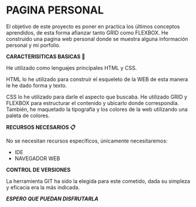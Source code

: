 # PAGINA PERSONAL

El objetivo de este proyecto es poner en practica los últimos conceptos
aprendidos, de esta forma afianzar tanto GRID como FLEXBOX.
He construido una pagina web personal donde se muestra alguna información
personal y mi porfolio.

**CARACTERISITICAS BASICAS 🚀**

He utilizado como lenguajes principales HTML y CSS.

HTML lo he utilizado para construir el esqueleto de la WEB
de esta manera le he dado forma y texto.

CSS lo he utilizado para darle el aspecto que buscaba.
He utilizado GRID y FLEXBOX para estructurar el contenido
y ubicarlo donde correspondía. 
También, he maquetado la tipografía y los colores de la web
utilizando una paleta de colores.


**RECURSOS NECESARIOS 📋**

No se necesitan recursos específicos, únicamente necesitaremos:
- IDE 
- NAVEGADOR WEB


**CONTROL DE VERSIONES**

La herramienta GIT ha sido la elegida para este cometido, dada su 
simpleza y eficacia era la más indicada.


***ESPERO QUE PUEDAN DISFRUTARLA***
